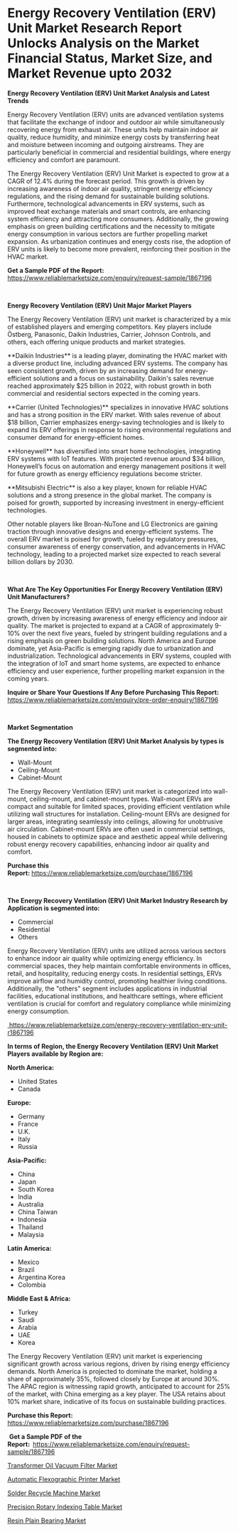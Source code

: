 <p><h1>Energy Recovery Ventilation (ERV) Unit Market Research Report Unlocks Analysis on the Market Financial Status, Market Size, and Market Revenue upto 2032</h1></p><p><strong>Energy Recovery Ventilation (ERV) Unit Market Analysis and Latest Trends</strong></p>
<p><p>Energy Recovery Ventilation (ERV) units are advanced ventilation systems that facilitate the exchange of indoor and outdoor air while simultaneously recovering energy from exhaust air. These units help maintain indoor air quality, reduce humidity, and minimize energy costs by transferring heat and moisture between incoming and outgoing airstreams. They are particularly beneficial in commercial and residential buildings, where energy efficiency and comfort are paramount.</p><p>The Energy Recovery Ventilation (ERV) Unit Market is expected to grow at a CAGR of 12.4% during the forecast period. This growth is driven by increasing awareness of indoor air quality, stringent energy efficiency regulations, and the rising demand for sustainable building solutions. Furthermore, technological advancements in ERV systems, such as improved heat exchange materials and smart controls, are enhancing system efficiency and attracting more consumers. Additionally, the growing emphasis on green building certifications and the necessity to mitigate energy consumption in various sectors are further propelling market expansion. As urbanization continues and energy costs rise, the adoption of ERV units is likely to become more prevalent, reinforcing their position in the HVAC market.</p></p>
<p><strong>Get a Sample PDF of the Report:&nbsp;</strong> <a href="https://www.reliablemarketsize.com/enquiry/request-sample/1867196?utm_campaign=1133&utm_medium=2&utm_source=Github&utm_content=ia&utm_term=12042025&utm_id=energy-recovery-ventilation-erv-unit">https://www.reliablemarketsize.com/enquiry/request-sample/1867196</a></p>
<p>&nbsp;</p>
<p><strong>Energy Recovery Ventilation (ERV) Unit Major Market Players</strong></p>
<p><p>The Energy Recovery Ventilation (ERV) unit market is characterized by a mix of established players and emerging competitors. Key players include Östberg, Panasonic, Daikin Industries, Carrier, Johnson Controls, and others, each offering unique products and market strategies.</p><p>**Daikin Industries** is a leading player, dominating the HVAC market with a diverse product line, including advanced ERV systems. The company has seen consistent growth, driven by an increasing demand for energy-efficient solutions and a focus on sustainability. Daikin's sales revenue reached approximately $25 billion in 2022, with robust growth in both commercial and residential sectors expected in the coming years.</p><p>**Carrier (United Technologies)** specializes in innovative HVAC solutions and has a strong position in the ERV market. With sales revenue of about $18 billion, Carrier emphasizes energy-saving technologies and is likely to expand its ERV offerings in response to rising environmental regulations and consumer demand for energy-efficient homes.</p><p>**Honeywell** has diversified into smart home technologies, integrating ERV systems with IoT features. With projected revenue around $34 billion, Honeywell’s focus on automation and energy management positions it well for future growth as energy efficiency regulations become stricter.</p><p>**Mitsubishi Electric** is also a key player, known for reliable HVAC solutions and a strong presence in the global market. The company is poised for growth, supported by increasing investment in energy-efficient technologies.</p><p>Other notable players like Broan-NuTone and LG Electronics are gaining traction through innovative designs and energy-efficient systems. The overall ERV market is poised for growth, fueled by regulatory pressures, consumer awareness of energy conservation, and advancements in HVAC technology, leading to a projected market size expected to reach several billion dollars by 2030.</p></p>
<p>&nbsp;</p>
<p><strong>What Are The Key Opportunities For Energy Recovery Ventilation (ERV) Unit Manufacturers?</strong></p>
<p><p>The Energy Recovery Ventilation (ERV) unit market is experiencing robust growth, driven by increasing awareness of energy efficiency and indoor air quality. The market is projected to expand at a CAGR of approximately 9-10% over the next five years, fueled by stringent building regulations and a rising emphasis on green building solutions. North America and Europe dominate, yet Asia-Pacific is emerging rapidly due to urbanization and industrialization. Technological advancements in ERV systems, coupled with the integration of IoT and smart home systems, are expected to enhance efficiency and user experience, further propelling market expansion in the coming years.</p></p>
<p><strong>Inquire or Share Your Questions If Any Before Purchasing This Report:</strong> <a href="https://www.reliablemarketsize.com/enquiry/pre-order-enquiry/1867196?utm_campaign=1133&utm_medium=2&utm_source=Github&utm_content=ia&utm_term=12042025&utm_id=energy-recovery-ventilation-erv-unit">https://www.reliablemarketsize.com/enquiry/pre-order-enquiry/1867196</a></p>
<p>&nbsp;</p>
<p><strong>Market Segmentation</strong></p>
<p><strong>The Energy Recovery Ventilation (ERV) Unit Market Analysis by types is segmented into:</strong></p>
<p><ul><li>Wall-Mount</li><li>Ceiling-Mount</li><li>Cabinet-Mount</li></ul></p>
<p><p>The Energy Recovery Ventilation (ERV) unit market is categorized into wall-mount, ceiling-mount, and cabinet-mount types. Wall-mount ERVs are compact and suitable for limited spaces, providing efficient ventilation while utilizing wall structures for installation. Ceiling-mount ERVs are designed for larger areas, integrating seamlessly into ceilings, allowing for unobtrusive air circulation. Cabinet-mount ERVs are often used in commercial settings, housed in cabinets to optimize space and aesthetic appeal while delivering robust energy recovery capabilities, enhancing indoor air quality and comfort.</p></p>
<p><strong>Purchase this Report:&nbsp;</strong><a href="https://www.reliablemarketsize.com/purchase/1867196?utm_campaign=1133&utm_medium=2&utm_source=Github&utm_content=ia&utm_term=12042025&utm_id=energy-recovery-ventilation-erv-unit">https://www.reliablemarketsize.com/purchase/1867196</a></p>
<p>&nbsp;</p>
<p><strong>The Energy Recovery Ventilation (ERV) Unit Market Industry Research by Application is segmented into:</strong></p>
<p><ul><li>Commercial</li><li>Residential</li><li>Others</li></ul></p>
<p><p>Energy Recovery Ventilation (ERV) units are utilized across various sectors to enhance indoor air quality while optimizing energy efficiency. In commercial spaces, they help maintain comfortable environments in offices, retail, and hospitality, reducing energy costs. In residential settings, ERVs improve airflow and humidity control, promoting healthier living conditions. Additionally, the "others" segment includes applications in industrial facilities, educational institutions, and healthcare settings, where efficient ventilation is crucial for comfort and regulatory compliance while minimizing energy consumption.</p></p>
<p><a href="https://www.reliablemarketsize.com/energy-recovery-ventilation-erv-unit-r1867196?utm_campaign=1133&utm_medium=2&utm_source=Github&utm_content=ia&utm_term=12042025&utm_id=energy-recovery-ventilation-erv-unit">&nbsp;https://www.reliablemarketsize.com/energy-recovery-ventilation-erv-unit-r1867196</a></p>
<p><strong>In terms of Region, the Energy Recovery Ventilation (ERV) Unit Market Players available by Region are:</strong></p>
<p>
    <p> <strong> North America: </strong>
        <ul>
            <li>United States</li>
            <li>Canada</li>
        </ul>
        </p> 
    <p> <strong> Europe: </strong>
        <ul>
            <li>Germany</li>
            <li>France</li>
            <li>U.K.</li>
            <li>Italy</li>
            <li>Russia</li>
        </ul>
        </p> 
    <p> <strong> Asia-Pacific: </strong>
        <ul>
            <li>China</li>
            <li>Japan</li>
            <li>South Korea</li>
            <li>India</li>
            <li>Australia</li>
            <li>China Taiwan</li>
            <li>Indonesia</li>
            <li>Thailand</li>
            <li>Malaysia</li>
        </ul>
        </p> 
    <p> <strong> Latin America: </strong>
        <ul>
            <li>Mexico</li>
            <li>Brazil</li>
            <li>Argentina Korea</li>
            <li>Colombia</li>
        </ul>
        </p> 
    <p> <strong> Middle East & Africa: </strong>
        <ul>
            <li>Turkey</li>
            <li>Saudi</li>
            <li>Arabia</li>
            <li>UAE</li>
            <li>Korea</li>
        </ul>
    </p>
    </p>
<p><p>The Energy Recovery Ventilation (ERV) unit market is experiencing significant growth across various regions, driven by rising energy efficiency demands. North America is projected to dominate the market, holding a share of approximately 35%, followed closely by Europe at around 30%. The APAC region is witnessing rapid growth, anticipated to account for 25% of the market, with China emerging as a key player. The USA retains about 10% market share, indicative of its focus on sustainable building practices.</p></p>
<p><strong>Purchase this Report: </strong><a href="https://www.reliablemarketsize.com/purchase/1867196?utm_campaign=1133&utm_medium=2&utm_source=Github&utm_content=ia&utm_term=12042025&utm_id=energy-recovery-ventilation-erv-unit">https://www.reliablemarketsize.com/purchase/1867196</a></p>
<p>&nbsp;<strong>Get a Sample PDF of the Report:&nbsp;&nbsp;</strong><a href="https://www.reliablemarketsize.com/enquiry/request-sample/1867196?utm_campaign=1133&utm_medium=2&utm_source=Github&utm_content=ia&utm_term=12042025&utm_id=energy-recovery-ventilation-erv-unit">https://www.reliablemarketsize.com/enquiry/request-sample/1867196</a></p>
<p><strong></strong></p>
<p><p><a href="https://github.com/oatisorenscl/Market-Research-Report-List-1/blob/main/transformer-oil-vacuum-filter-market.md?utm_campaign=1133&utm_medium=2&utm_source=Github&utm_content=ia&utm_term=12042025&utm_id=energy-recovery-ventilation-erv-unit">Transformer Oil Vacuum Filter Market</a></p><p><a href="https://github.com/siriyagayo/Market-Research-Report-List-1/blob/main/automatic-flexographic-printer-market.md?utm_campaign=1133&utm_medium=2&utm_source=Github&utm_content=ia&utm_term=12042025&utm_id=energy-recovery-ventilation-erv-unit">Automatic Flexographic Printer Market</a></p><p><a href="https://github.com/shapurforouz/Market-Research-Report-List-1/blob/main/solder-recycle-machine-market.md?utm_campaign=1133&utm_medium=2&utm_source=Github&utm_content=ia&utm_term=12042025&utm_id=energy-recovery-ventilation-erv-unit">Solder Recycle Machine Market</a></p><p><a href="https://github.com/klinzenisaa/Market-Research-Report-List-1/blob/main/precision-rotary-indexing-table-market.md?utm_campaign=1133&utm_medium=2&utm_source=Github&utm_content=ia&utm_term=12042025&utm_id=energy-recovery-ventilation-erv-unit">Precision Rotary Indexing Table Market</a></p><p><a href="https://github.com/jemalapoilly/Market-Research-Report-List-1/blob/main/resin-plain-bearing-market.md?utm_campaign=1133&utm_medium=2&utm_source=Github&utm_content=ia&utm_term=12042025&utm_id=energy-recovery-ventilation-erv-unit">Resin Plain Bearing Market</a></p></p>